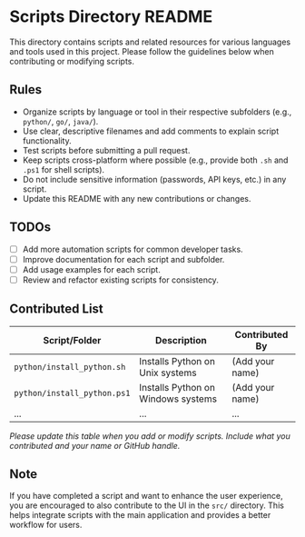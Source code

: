 # Scripts Directory README

This directory contains scripts and related resources for various languages and tools used in this project. Please follow the guidelines below when contributing or modifying scripts.

## Rules
- Organize scripts by language or tool in their respective subfolders (e.g., `python/`, `go/`, `java/`).
- Use clear, descriptive filenames and add comments to explain script functionality.
- Test scripts before submitting a pull request.
- Keep scripts cross-platform where possible (e.g., provide both `.sh` and `.ps1` for shell scripts).
- Do not include sensitive information (passwords, API keys, etc.) in any script.
- Update this README with any new contributions or changes.

## TODOs
- [ ] Add more automation scripts for common developer tasks.
- [ ] Improve documentation for each script and subfolder.
- [ ] Add usage examples for each script.
- [ ] Review and refactor existing scripts for consistency.

## Contributed List
| Script/Folder         | Description                        | Contributed By |
|----------------------|------------------------------------|---------------|
| `python/install_python.sh` | Installs Python on Unix systems      | (Add your name) |
| `python/install_python.ps1`| Installs Python on Windows systems   | (Add your name) |
| ...                  | ...                                | ...           |

*Please update this table when you add or modify scripts. Include what you contributed and your name or GitHub handle.*

## Note
If you have completed a script and want to enhance the user experience, you are encouraged to also contribute to the UI in the `src/` directory. This helps integrate scripts with the main application and provides a better workflow for users.

